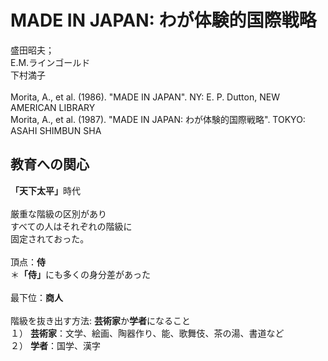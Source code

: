 # MADE IN JAPAN: わが体験的国際戦略
盛田昭夫；<br/>
E.M.ラインゴールド<br/>
下村満子<br/>
<br/>
Morita, A., et al. (1986). "MADE IN JAPAN". NY: E. P. Dutton, NEW AMERICAN LIBRARY<br/>
Morita, A., et al. (1987). "MADE IN JAPAN: わが体験的国際戦略". TOKYO: ASAHI SHIMBUN SHA<br/>

## 教育への関心
<b>「天下太平」</b>時代<br/>
<br/>
厳重な階級の区別があり<br/>
すべての人はそれぞれの階級に<br/>
固定されておった。<br/>
<br/>
頂点：<b>侍</b><br/>
＊<b>「侍」</b>にも多くの身分差があった<br/>
<br/>
最下位：<b>商人</b><br/>
<br/>
階級を抜き出す方法: <b>芸術家</b>か<b>学者</b>になること<br/>
１） <b>芸術家</b>：文学、絵画、陶器作り、能、歌舞伎、茶の湯、書道など<br/>
２） <b>学者</b>：国学、漢字<br/>

